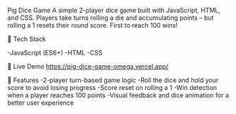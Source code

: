 Pig Dice Game
A simple 2-player dice game built with JavaScript, HTML, and CSS. Players take turns rolling a die and accumulating points – but rolling a 1 resets their round score. First to reach 100 wins!

🔧 Tech Stack

-JavaScript (ES6+)
-HTML
-CSS

🚀 Live Demo
https://pig-dice-game-omega.vercel.app/

📂 Features
-2-player turn-based game logic
-Roll the dice and hold your score to avoid losing progress
-Score reset on rolling a 1
-Win detection when a player reaches 100 points
-Visual feedback and dice animation for a better user experience
